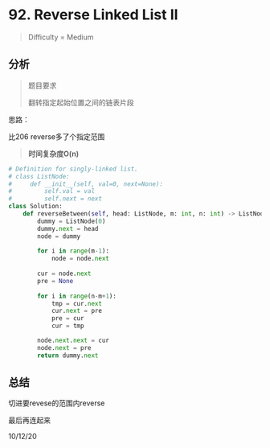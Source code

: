 # 92. Reverse Linked List II
> Difficulty = Medium

## 分析

> 题目要求
> 
> 翻转指定起始位置之间的链表片段

思路：

比206 reverse多了个指定范围


> **时间复杂度O(n)**

```python
# Definition for singly-linked list.
# class ListNode:
#     def __init__(self, val=0, next=None):
#         self.val = val
#         self.next = next
class Solution:
    def reverseBetween(self, head: ListNode, m: int, n: int) -> ListNode:
        dummy = ListNode(0)
        dummy.next = head
        node = dummy
        
        for i in range(m-1):
            node = node.next
        
        cur = node.next
        pre = None
        
        for i in range(n-m+1):
            tmp = cur.next
            cur.next = pre
            pre = cur
            cur = tmp

        node.next.next = cur
        node.next = pre
        return dummy.next
```

## 总结

切进要revese的范围内reverse

最后再连起来

10/12/20